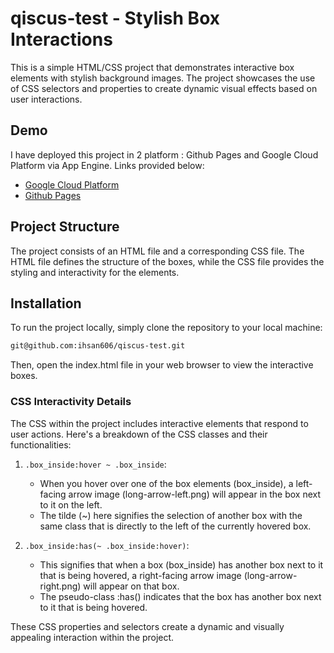 # qiscus-test - Stylish Box Interactions

This is a simple HTML/CSS project that demonstrates interactive box elements with stylish background images. The project showcases the use of CSS selectors and properties to create dynamic visual effects based on user interactions.

## Demo
I have deployed this project in 2 platform : Github Pages and Google Cloud Platform via App Engine.
Links provided below:
- [Google Cloud Platform](https://gamebox-403902.uc.r.appspot.com)
- [Github Pages](https://ihsan606.github.io/qiscus-test)


## Project Structure

The project consists of an HTML file and a corresponding CSS file. The HTML file defines the structure of the boxes, while the CSS file provides the styling and interactivity for the elements.

## Installation

To run the project locally, simply clone the repository to your local machine:

```bash
git@github.com:ihsan606/qiscus-test.git
```
Then, open the index.html file in your web browser to view the interactive boxes.

### CSS Interactivity Details

The CSS within the project includes interactive elements that respond to user actions. Here's a breakdown of the CSS classes and their functionalities:

1. `.box_inside:hover ~ .box_inside`:
   - When you hover over one of the box elements (box_inside), a left-facing arrow image (long-arrow-left.png) will appear in the box next to it on the left.
   - The tilde (~) here signifies the selection of another box with the same class that is directly to the left of the currently hovered box.

2. `.box_inside:has(~ .box_inside:hover)`:
   - This signifies that when a box (box_inside) has another box next to it that is being hovered, a right-facing arrow image (long-arrow-right.png) will appear on that box.
   - The pseudo-class :has() indicates that the box has another box next to it that is being hovered.

These CSS properties and selectors create a dynamic and visually appealing interaction within the project.



